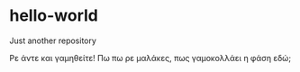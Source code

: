 # hello-world
Just another repository

Ρε άντε και γαμηθείτε! Πω πω ρε μαλάκες, πως γαμοκολλάει η φάση εδώ;
